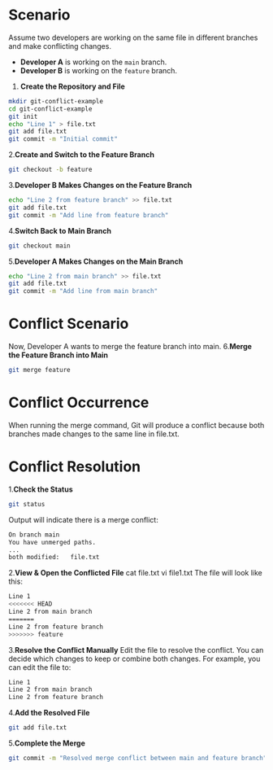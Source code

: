 # Scenario

Assume two developers are working on the same file in different branches and make conflicting changes.

- **Developer A** is working on the `main` branch.
- **Developer B** is working on the `feature` branch.

1. **Create the Repository and File**
```sh
mkdir git-conflict-example
cd git-conflict-example
git init
echo "Line 1" > file.txt
git add file.txt
git commit -m "Initial commit"
```

2.**Create and Switch to the Feature Branch**
```sh
git checkout -b feature
```

3.**Developer B Makes Changes on the Feature Branch**
```sh
echo "Line 2 from feature branch" >> file.txt
git add file.txt
git commit -m "Add line from feature branch"
```

4.**Switch Back to Main Branch**
```sh
git checkout main
```

5.**Developer A Makes Changes on the Main Branch**
```sh
echo "Line 2 from main branch" >> file.txt
git add file.txt
git commit -m "Add line from main branch"
```
# Conflict Scenario
Now, Developer A wants to merge the feature branch into main.
6.**Merge the Feature Branch into Main**
```sh
git merge feature
```

# Conflict Occurrence
When running the merge command, Git will produce a conflict because both branches made changes to the same line in file.txt.

# Conflict Resolution

1.**Check the Status**
```sh
git status
```
Output will indicate there is a merge conflict:
```sh
On branch main
You have unmerged paths.
...
both modified:   file.txt
```

2.**View & Open the Conflicted File**
cat file.txt
vi file1.txt
The file will look like this:

```sh
Line 1
<<<<<<< HEAD
Line 2 from main branch
=======
Line 2 from feature branch
>>>>>>> feature
```

3.**Resolve the Conflict Manually**
Edit the file to resolve the conflict. You can decide which changes to keep or combine both changes. For example, you can edit the file to:
```sh
Line 1
Line 2 from main branch
Line 2 from feature branch
```

4.**Add the Resolved File**
```sh
git add file.txt
```

5.**Complete the Merge**
```sh
git commit -m "Resolved merge conflict between main and feature branch"
```
